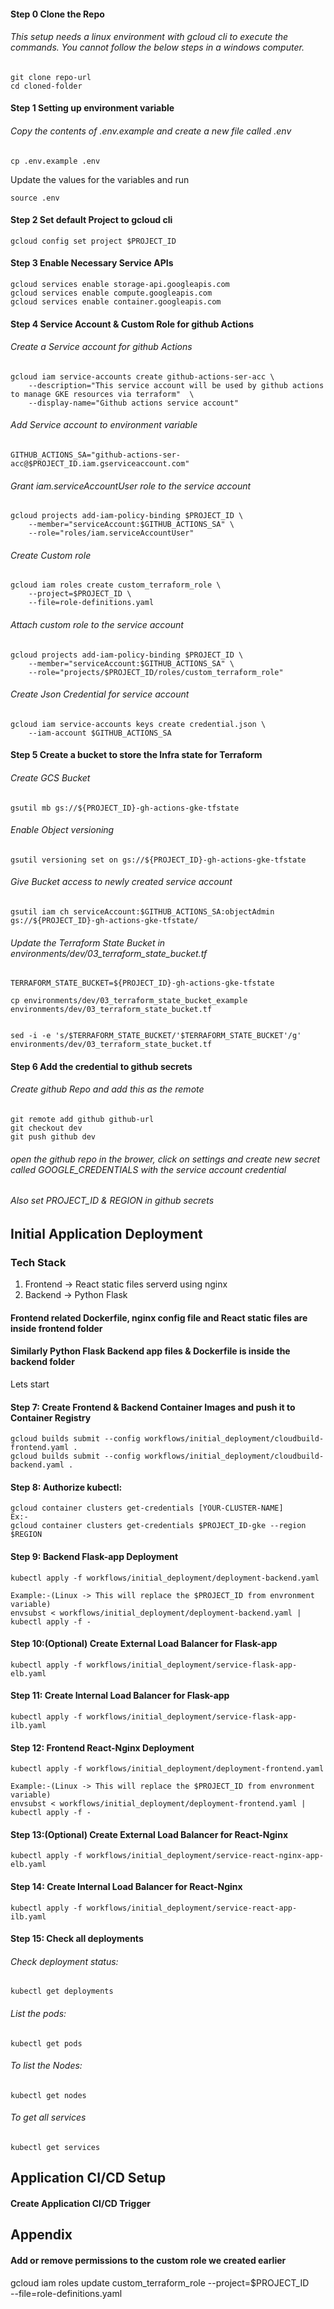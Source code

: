 #### Step 0 Clone the Repo
###### This setup needs a linux environment with gcloud cli to execute the commands. You cannot follow the below steps in a windows computer.

```
git clone repo-url
cd cloned-folder
```
#### Step 1 Setting up environment variable
###### Copy the contents of .env.example and create a new file called .env
```
cp .env.example .env
```
Update the values for the variables and run
```
source .env
```
#### Step 2 Set default Project to gcloud cli
```
gcloud config set project $PROJECT_ID
```
#### Step 3 Enable Necessary Service APIs
```
gcloud services enable storage-api.googleapis.com
gcloud services enable compute.googleapis.com
gcloud services enable container.googleapis.com
```
#### Step 4 Service Account & Custom Role for github Actions
###### Create a Service account for github Actions
```
gcloud iam service-accounts create github-actions-ser-acc \
    --description="This service account will be used by github actions to manage GKE resources via terraform"  \
    --display-name="Github actions service account"
```
###### Add Service account to environment variable
```
GITHUB_ACTIONS_SA="github-actions-ser-acc@$PROJECT_ID.iam.gserviceaccount.com"
```
###### Grant iam.serviceAccountUser role to the service account 
``` 
gcloud projects add-iam-policy-binding $PROJECT_ID \
    --member="serviceAccount:$GITHUB_ACTIONS_SA" \
    --role="roles/iam.serviceAccountUser"
```
###### Create Custom role
```
gcloud iam roles create custom_terraform_role \
    --project=$PROJECT_ID \
    --file=role-definitions.yaml
```
###### Attach custom role to the service account
```
gcloud projects add-iam-policy-binding $PROJECT_ID \
    --member="serviceAccount:$GITHUB_ACTIONS_SA" \
    --role="projects/$PROJECT_ID/roles/custom_terraform_role"
```
###### Create Json Credential for service account
```
gcloud iam service-accounts keys create credential.json \
    --iam-account $GITHUB_ACTIONS_SA
```

#### Step 5 Create a bucket to store the Infra state for Terraform

###### Create GCS Bucket
```
gsutil mb gs://${PROJECT_ID}-gh-actions-gke-tfstate
```
###### Enable Object versioning
```
gsutil versioning set on gs://${PROJECT_ID}-gh-actions-gke-tfstate
```
###### Give Bucket access to newly created service account
```
gsutil iam ch serviceAccount:$GITHUB_ACTIONS_SA:objectAdmin gs://${PROJECT_ID}-gh-actions-gke-tfstate/
```
###### Update the Terraform State Bucket in environments/dev/03_terraform_state_bucket.tf
```
TERRAFORM_STATE_BUCKET=${PROJECT_ID}-gh-actions-gke-tfstate

cp environments/dev/03_terraform_state_bucket_example environments/dev/03_terraform_state_bucket.tf


sed -i -e 's/$TERRAFORM_STATE_BUCKET/'$TERRAFORM_STATE_BUCKET'/g' environments/dev/03_terraform_state_bucket.tf

```

#### Step 6 Add the credential to github secrets
###### Create github Repo and add this as the remote
```
git remote add github github-url
git checkout dev
git push github dev
```
###### open the github repo in the brower, click on settings and create new secret called GOOGLE_CREDENTIALS with the service account credential

###### Also set PROJECT_ID & REGION in github secrets

## Initial Application Deployment
### Tech Stack
1. Frontend -> React static files serverd using nginx  
2. Backend -> Python Flask  

#### Frontend related Dockerfile, nginx config file and React static files are inside frontend folder   

#### Similarly Python Flask Backend app files & Dockerfile is inside the backend folder  

Lets start
#### Step 7: Create Frontend & Backend Container Images and push it to Container Registry
```
gcloud builds submit --config workflows/initial_deployment/cloudbuild-frontend.yaml .
gcloud builds submit --config workflows/initial_deployment/cloudbuild-backend.yaml . 
```
#### Step 8: Authorize kubectl:
```
gcloud container clusters get-credentials [YOUR-CLUSTER-NAME] 
Ex:-
gcloud container clusters get-credentials $PROJECT_ID-gke --region $REGION
```
#### Step 9: Backend Flask-app Deployment
```
kubectl apply -f workflows/initial_deployment/deployment-backend.yaml

Example:-(Linux -> This will replace the $PROJECT_ID from envronment variable)
envsubst < workflows/initial_deployment/deployment-backend.yaml | kubectl apply -f -
```
#### Step 10:(Optional) Create External Load Balancer for Flask-app  
```
kubectl apply -f workflows/initial_deployment/service-flask-app-elb.yaml
```  
#### Step 11: Create Internal Load Balancer for Flask-app
```
kubectl apply -f workflows/initial_deployment/service-flask-app-ilb.yaml
```
#### Step 12: Frontend React-Nginx Deployment
```
kubectl apply -f workflows/initial_deployment/deployment-frontend.yaml

Example:-(Linux -> This will replace the $PROJECT_ID from envronment variable)
envsubst < workflows/initial_deployment/deployment-frontend.yaml | kubectl apply -f -
```
#### Step 13:(Optional) Create External Load Balancer for React-Nginx
```
kubectl apply -f workflows/initial_deployment/service-react-nginx-app-elb.yaml
```
#### Step 14: Create Internal Load Balancer for React-Nginx
```
kubectl apply -f workflows/initial_deployment/service-react-app-ilb.yaml
```

#### Step 15: Check all deployments
###### Check deployment status:
```
kubectl get deployments
```
###### List the pods:
```
kubectl get pods
```
###### To list the Nodes:
```
kubectl get nodes
```
###### To get all services
```
kubectl get services
```
## Application CI/CD Setup
#### Create Application CI/CD Trigger

## Appendix
#### Add or remove permissions to the custom role we created earlier
gcloud iam roles update custom_terraform_role --project=$PROJECT_ID \
  --file=role-definitions.yaml
